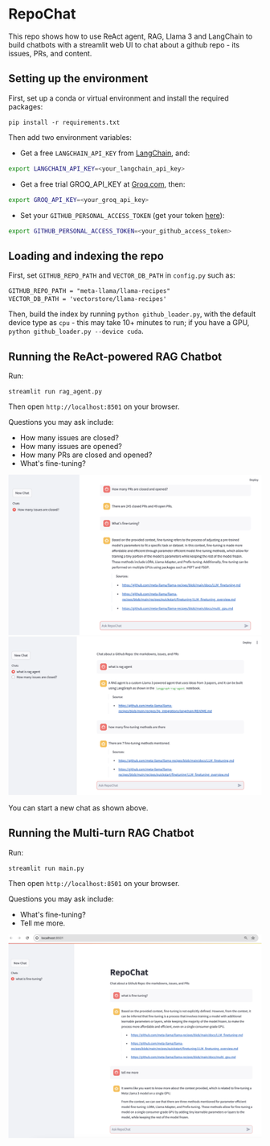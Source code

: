 # RepoChat
This repo shows how to use ReAct agent, RAG, Llama 3 and LangChain to build chatbots with a streamlit web UI to chat about a github repo - its issues, PRs, and content.

## Setting up the environment

First, set up a conda or virtual environment and install the required packages:
```
pip install -r requirements.txt
```

Then add two environment variables:
* Get a free `LANGCHAIN_API_KEY` from [LangChain](https://smith.langchain.com/), and:
```bash
export LANGCHAIN_API_KEY=<your_langchain_api_key>
```
* Get a free trial GROQ_API_KEY at [Groq.com](https://groq.com/), then:
```bash
export GROQ_API_KEY=<your_groq_api_key>
```

* Set your `GITHUB_PERSONAL_ACCESS_TOKEN` (get your token [here](https://github.com/settings/tokens)):
```bash
export GITHUB_PERSONAL_ACCESS_TOKEN=<your_github_access_token>
```

## Loading and indexing the repo

First, set `GITHUB_REPO_PATH` and `VECTOR_DB_PATH` in `config.py` such as:
```
GITHUB_REPO_PATH = "meta-llama/llama-recipes"
VECTOR_DB_PATH = 'vectorstore/llama-recipes'
```

Then, build the index by running `python github_loader.py`, with the default device type as `cpu` - this may take 10+ minutes to run; if you have a GPU, `python github_loader.py --device cuda`.

## Running the ReAct-powered RAG Chatbot

Run:
```
streamlit run rag_agent.py
```

Then open `http://localhost:8501` on your browser.

Questions you may ask include:

* How many issues are closed?
* How many issues are opened?
* How many PRs are closed and opened?
* What's fine-tuning?

![](react_rag1.png)
![](react_rag2.png)

You can start a new chat as shown above.

## Running the Multi-turn RAG Chatbot

Run:
```
streamlit run main.py
```
Then open `http://localhost:8501` on your browser.

Questions you may ask include:

* What's fine-tuning?
* Tell me more.

![](main.png)
